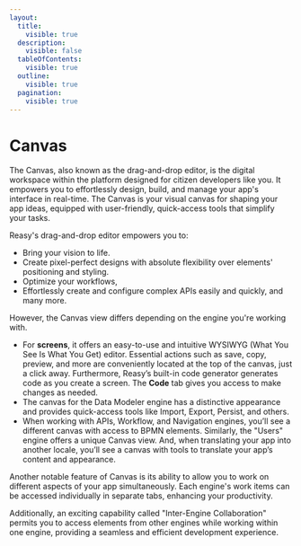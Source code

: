 ```yaml
---
layout:
  title:
    visible: true
  description:
    visible: false
  tableOfContents:
    visible: true
  outline:
    visible: true
  pagination:
    visible: true
---
```


# Canvas

The Canvas, also known as the drag-and-drop editor, is the digital workspace within the platform designed for citizen developers like you. It empowers you to effortlessly design, build, and manage your app's interface in real-time. The Canvas is your visual canvas for shaping your app ideas, equipped with user-friendly, quick-access tools that simplify your tasks.

Reasy's drag-and-drop editor empowers you to:

* Bring your vision to life.
* Create pixel-perfect designs with absolute flexibility over elements' positioning and styling.
* Optimize your workflows,
* Effortlessly create and configure complex APIs easily and quickly, and many more.

However, the Canvas view differs depending on the engine you're working with.

* For **screens**, it offers an easy-to-use and intuitive WYSIWYG (What You See Is What You Get) editor. Essential actions such as save, copy, preview, and more are conveniently located at the top of the canvas, just a click away. Furthermore, Reasy’s built-in code generator generates code as you create a screen. The **Code** tab gives you access to make changes as needed.
* The canvas for the Data Modeler engine has a distinctive appearance and provides quick-access tools like Import, Export, Persist, and others.
* When working with APIs, Workflow, and Navigation engines, you’ll see a different canvas with access to BPMN elements. Similarly, the "Users" engine offers a unique Canvas view. And, when translating your app into another locale, you’ll see a canvas with tools to translate your app’s content and appearance.

Another notable feature of Canvas is its ability to allow you to work on different aspects of your app simultaneously. Each engine's work items can be accessed individually in separate tabs, enhancing your productivity.

Additionally, an exciting capability called "Inter-Engine Collaboration" permits you to access elements from other engines while working within one engine, providing a seamless and efficient development experience.
